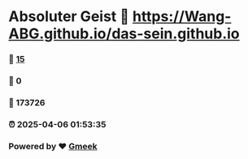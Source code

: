 # Absoluter Geist :link: https://Wang-ABG.github.io/das-sein.github.io 
### :page_facing_up: [15](https://Wang-ABG.github.io/das-sein.github.io/tag.html) 
### :speech_balloon: 0 
### :hibiscus: 173726 
### :alarm_clock: 2025-04-06 01:53:35 
### Powered by :heart: [Gmeek](https://github.com/Meekdai/Gmeek)

